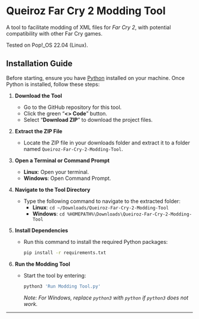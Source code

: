 # Queiroz Far Cry 2 Modding Tool
A tool to facilitate modding of XML files for *Far Cry 2*, with potential compatibility with other Far Cry games.

Tested on Pop!_OS 22.04 (Linux).

## Installation Guide

Before starting, ensure you have [Python](https://www.python.org/downloads/) installed on your machine. Once Python is installed, follow these steps:

1. **Download the Tool**
   - Go to the GitHub repository for this tool.
   - Click the green “**<> Code**” button.
   - Select “**Download ZIP**” to download the project files.

2. **Extract the ZIP File**
   - Locate the ZIP file in your downloads folder and extract it to a folder named `Queiroz-Far-Cry-2-Modding-Tool`.

3. **Open a Terminal or Command Prompt**
   - **Linux**: Open your terminal.
   - **Windows**: Open Command Prompt.

4. **Navigate to the Tool Directory**
   - Type the following command to navigate to the extracted folder:
     - **Linux**: `cd ~/Downloads/Queiroz-Far-Cry-2-Modding-Tool`
     - **Windows**: `cd %HOMEPATH%\Downloads\Queiroz-Far-Cry-2-Modding-Tool`

5. **Install Dependencies**
   - Run this command to install the required Python packages:
     ```bash
     pip install -r requirements.txt
     ```

6. **Run the Modding Tool**
   - Start the tool by entering:
     ```bash
     python3 'Run Modding Tool.py'
     ```
     *Note: For Windows, replace `python3` with `python` if `python3` does not work.*

---
